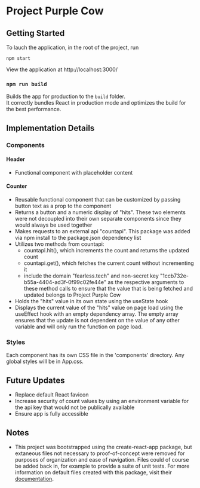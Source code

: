 
# Project Purple Cow

## Getting Started

To lauch the application, in the root of the project, run 

`npm start`

View the application at http://localhost:3000/

### `npm run build`

Builds the app for production to the `build` folder.\
It correctly bundles React in production mode and optimizes the build for the best performance.

## Implementation Details

### Components

#### Header 

- Functional component with placeholder content

#### Counter

- Reusable functional component that can be customized by passing button text as a prop to the component
- Returns a button and a numeric display of "hits". These two elements were not decoupled into their own separate components since they would always be used together
- Makes requests to an external api "countapi". This package was added via npm install to the package.json dependency list
- Utilizes two methods from countapi:
    - countapi.hit(), which increments the count and returns the updated count
    - countapi.get(), which fetches the current count without incrementing it
    - include the domain "fearless.tech" and non-secret key "1ccb732e-b55a-4404-ad3f-0f99c02fe44e" as the respective arguments to these method calls to ensure that the value that is being fetched and updated belongs to Project Purple Cow
- Holds the "hits" value in its own state using the useState hook
- Displays the current value of the "hits" value on page load using the useEffect hook with an empty dependency array. The empty array ensures that the update is not dependent on the value of any other variable and will only run the function on page load. 

### Styles

Each component has its own CSS file in the 'components' directory. Any global styles will be in App.css. 

## Future Updates

- Replace default React favicon
- Increase security of count values by using an environment variable for the api key that would not be publically available
- Ensure app is fully accessible

## Notes

- This project was bootstrapped using the create-react-app package, but extaneous files not necessary to proof-of-concept were removed for purposes of organization and ease of navigation. Files could of course be added back in, for example to provide a suite of unit tests. For more information on default files created with this package, visit their [documentation](https://create-react-app.dev/docs/getting-started).
